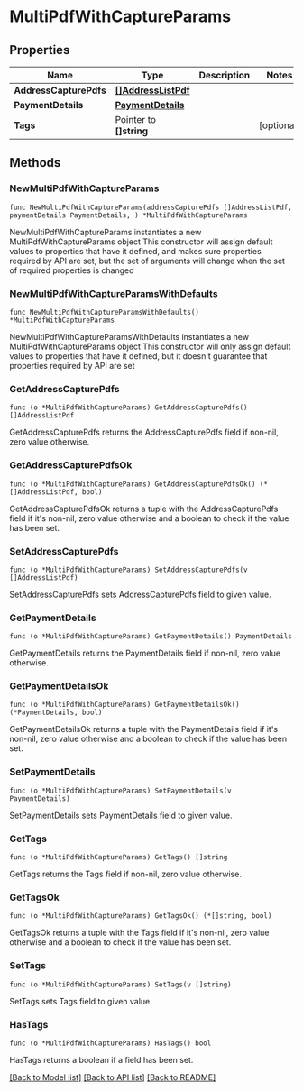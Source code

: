 # MultiPdfWithCaptureParams

## Properties

Name | Type | Description | Notes
------------ | ------------- | ------------- | -------------
**AddressCapturePdfs** | [**[]AddressListPdf**](AddressListPdf.md) |  | 
**PaymentDetails** | [**PaymentDetails**](PaymentDetails.md) |  | 
**Tags** | Pointer to **[]string** |  | [optional] 

## Methods

### NewMultiPdfWithCaptureParams

`func NewMultiPdfWithCaptureParams(addressCapturePdfs []AddressListPdf, paymentDetails PaymentDetails, ) *MultiPdfWithCaptureParams`

NewMultiPdfWithCaptureParams instantiates a new MultiPdfWithCaptureParams object
This constructor will assign default values to properties that have it defined,
and makes sure properties required by API are set, but the set of arguments
will change when the set of required properties is changed

### NewMultiPdfWithCaptureParamsWithDefaults

`func NewMultiPdfWithCaptureParamsWithDefaults() *MultiPdfWithCaptureParams`

NewMultiPdfWithCaptureParamsWithDefaults instantiates a new MultiPdfWithCaptureParams object
This constructor will only assign default values to properties that have it defined,
but it doesn't guarantee that properties required by API are set

### GetAddressCapturePdfs

`func (o *MultiPdfWithCaptureParams) GetAddressCapturePdfs() []AddressListPdf`

GetAddressCapturePdfs returns the AddressCapturePdfs field if non-nil, zero value otherwise.

### GetAddressCapturePdfsOk

`func (o *MultiPdfWithCaptureParams) GetAddressCapturePdfsOk() (*[]AddressListPdf, bool)`

GetAddressCapturePdfsOk returns a tuple with the AddressCapturePdfs field if it's non-nil, zero value otherwise
and a boolean to check if the value has been set.

### SetAddressCapturePdfs

`func (o *MultiPdfWithCaptureParams) SetAddressCapturePdfs(v []AddressListPdf)`

SetAddressCapturePdfs sets AddressCapturePdfs field to given value.


### GetPaymentDetails

`func (o *MultiPdfWithCaptureParams) GetPaymentDetails() PaymentDetails`

GetPaymentDetails returns the PaymentDetails field if non-nil, zero value otherwise.

### GetPaymentDetailsOk

`func (o *MultiPdfWithCaptureParams) GetPaymentDetailsOk() (*PaymentDetails, bool)`

GetPaymentDetailsOk returns a tuple with the PaymentDetails field if it's non-nil, zero value otherwise
and a boolean to check if the value has been set.

### SetPaymentDetails

`func (o *MultiPdfWithCaptureParams) SetPaymentDetails(v PaymentDetails)`

SetPaymentDetails sets PaymentDetails field to given value.


### GetTags

`func (o *MultiPdfWithCaptureParams) GetTags() []string`

GetTags returns the Tags field if non-nil, zero value otherwise.

### GetTagsOk

`func (o *MultiPdfWithCaptureParams) GetTagsOk() (*[]string, bool)`

GetTagsOk returns a tuple with the Tags field if it's non-nil, zero value otherwise
and a boolean to check if the value has been set.

### SetTags

`func (o *MultiPdfWithCaptureParams) SetTags(v []string)`

SetTags sets Tags field to given value.

### HasTags

`func (o *MultiPdfWithCaptureParams) HasTags() bool`

HasTags returns a boolean if a field has been set.


[[Back to Model list]](../README.md#documentation-for-models) [[Back to API list]](../README.md#documentation-for-api-endpoints) [[Back to README]](../README.md)


